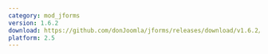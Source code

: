 ```yaml
---
category: mod_jforms
version: 1.6.2
download: https://github.com/donJoomla/jforms/releases/download/v1.6.2/mod_jforms_162_j25.zip
platform: 2.5
---
```

